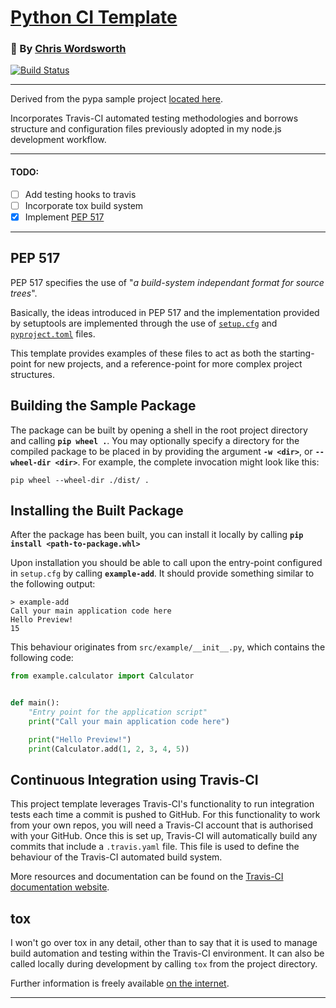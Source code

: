 # [Python CI Template][git]
### :bust_in_silhouette: By [Chris Wordsworth][author]

[![Build Status][build.svg]][travis]

---

Derived from the pypa sample project [located here][pypa/sample].

Incorporates Travis-CI automated testing methodologies and borrows structure and configuration files previously adopted in my node.js development workflow.

---

#### TODO:
- [ ] Add testing hooks to travis
- [ ] Incorporate tox build system
- [x] Implement [PEP 517][517]
---

## PEP 517
PEP 517 specifies the use of "*a build-system independant format for source trees*".

Basically, the ideas introduced in PEP 517 and the implementation provided by setuptools are implemented through the use of [`setup.cfg`][setup.cfg] and [`pyproject.toml`][pyproject.toml] files.

This template provides examples of these files to act as both the starting-point for new projects, and a reference-point for more complex project structures.

## Building the Sample Package
The package can be built by opening a shell in the root project directory and calling **`pip wheel .`**.
You may optionally specify a directory for the compiled package to be placed in by providing the argument **`-w <dir>`**, or **`--wheel-dir <dir>`**. For example, the complete invocation might look like this:

```
pip wheel --wheel-dir ./dist/ .
```

## Installing the Built Package
After the package has been built, you can install it locally by calling **`pip install <path-to-package.whl>`**

Upon installation you should be able to call upon the entry-point configured in `setup.cfg` by calling **`example-add`**. It should provide something similar to the following output:
```
> example-add
Call your main application code here
Hello Preview!
15
```
This behaviour originates from `src/example/__init__.py`, which contains the following code:
```python
from example.calculator import Calculator


def main():
    "Entry point for the application script"
    print("Call your main application code here")

    print("Hello Preview!")
    print(Calculator.add(1, 2, 3, 4, 5))

```

## Continuous Integration using Travis-CI
This project template leverages Travis-CI's functionality to run integration tests each time a commit is pushed to GitHub. For this functionality to work from your own repos, you will need a Travis-CI account that is authorised with your GitHub. Once this is set up, Travis-CI will automatically build any commits that include a `.travis.yaml` file. This file is used to define the behaviour of the Travis-CI automated build system.

More resources and documentation can be found on the [Travis-CI documentation website][travis-ci].

## tox
I won't go over tox in any detail, other than to say that it is used to manage build automation and testing within the Travis-CI environment. It can also be called locally during development by calling `tox` from the project directory.

Further information is freely available [on the internet][tox].

---

[git]: https://github.com/cmw278/python-template
[author]: https://github.com/cmw278/
[build.svg]: https://travis-ci.com/cmw278/python-template.svg?branch=master "Travis-CI build status"
[travis]: https://travis-ci.com/cmw278/python-template

[pypa/sample]: https://github.com/pypa/sampleproject "PyPA sample project"
[517]: https://www.python.org/dev/peps/pep-0517 "Uses `setup.cfg` and `pyproject.toml`"

[setup.cfg]: https://setuptools.readthedocs.io/en/latest/setuptools.html#id52 "The setuptools specification for a setup.cfg file"
[pyproject.toml]: https://setuptools.readthedocs.io/en/latest/setuptools.html#id53 "The setuptools specification for a pyproject.toml file"
[travis-ci]: https://docs.travis-ci.com/ "Travis-CI Documentation"
[tox]: https://tox.readthedocs.io/en/latest/ "tox documentation"
